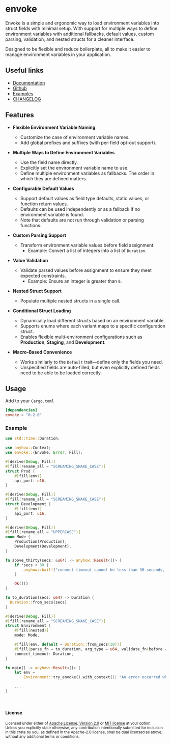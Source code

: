 # envoke

Envoke is a simple and ergonomic way to load environment variables into struct fields with minimal setup. With support for multiple ways to define environment variables with additional fallbacks, default values, custom parsing, validation, and nested structs for a cleaner interface.

Designed to be flexible and reduce boilerplate, all to make it easier to manage environment variables in your application.

## Useful links
- [Documentation](https://docs.rs/envoke)
- [Github](https://github.com/sbr075/envoke-rs)
- [Examples](https://github.com/sbr075/envoke-rs/blob/main/examples/)
- [CHANGELOG](https://github.com/sbr075/envoke-rs/blob/main/CHANGELOG.md)

## Features

- **Flexible Environment Variable Naming**  
  - Customize the case of environment variable names.  
  - Add global prefixes and suffixes (with per-field opt-out support).  

- **Multiple Ways to Define Environment Variables**  
  - Use the field name directly.  
  - Explicitly set the environment variable name to use.  
  - Define multiple environment variables as fallbacks. The order in which they are defined matters.  

- **Configurable Default Values**  
  - Support default values as field type defaults, static values, or function return values.  
  - Defaults can be used independently or as a fallback if no environment variable is found.  
  - Note that defaults are not run through validation or parsing functions.  

- **Custom Parsing Support**
  - Transform environment variable values before field assignment.  
    - Example: Convert a list of integers into a list of `Duration`.  

- **Value Validation**
  - Validate parsed values before assignment to ensure they meet expected constraints.  
    - Example: Ensure an integer is greater than `0`.  

- **Nested Struct Support**  
  - Populate multiple nested structs in a single call.  

- **Conditional Struct Loading**  
  - Dynamically load different structs based on an environment variable.  
  - Supports enums where each variant maps to a specific configuration struct.  
  - Enables flexible multi-environment configurations such as **Production**, **Staging**, and **Development**.  

- **Macro-Based Convenience**  
  - Works similarly to the `Default` trait—define only the fields you need.  
  - Unspecified fields are auto-filled, but even explicitly defined fields need to be able to be loaded correctly. 

## Usage
Add to your `Cargo.toml`

```toml
[dependencies]
envoke = "0.2.0"
```

### Example

```rust
use std::time::Duration;

use anyhow::Context;
use envoke::{Envoke, Error, Fill};

#[derive(Debug, Fill)]
#[fill(rename_all = "SCREAMING_SNAKE_CASE")]
struct Prod {
    #[fill(env)]
    api_port: u16,
}

#[derive(Debug, Fill)]
#[fill(rename_all = "SCREAMING_SNAKE_CASE")]
struct Development {
    #[fill(env)]
    api_port: u16,
}

#[derive(Debug, Fill)]
#[fill(rename_all = "UPPERCASE")]
enum Mode {
    Production(Production),
    Development(Development),
}

fn above_thirty(secs: &u64) -> anyhow::Result<()> {
    if *secs < 30 {
        anyhow::bail!("connect timeout cannot be less than 30 seconds, found {secs} second(s)")
    }

    Ok(())
}

fn to_duration(secs: u64) -> Duration {
  Duration::from_secs(secs)
}

#[derive(Debug, Fill)]
#[fill(rename_all = "SCREAMING_SNAKE_CASE")]
struct Environment {
    #[fill(nested)]
    mode: Mode,

    #[fill(env, default = Duration::from_secs(30))]
    #[fill(parse_fn = to_duration, arg_type = u64, validate_fn(before = above_thirty))]
    connect_timeout: Duration,
}

fn main() -> anyhow::Result<()> {
    let env =
        Environment::try_envoke().with_context(|| "An error occurred while loading environment");

    ...
}
```

</br>

#### License

<sup>
Licensed under either of <a href="LICENSE-APACHE">Apache License, Version
2.0</a> or <a href="LICENSE-MIT">MIT license</a> at your option.
</sup>

</br>

<sub>
Unless you explicitly state otherwise, any contribution intentionally submitted for inclusion in this crate by you, as defined in the Apache-2.0 license, shall be dual licensed as above, without any additional terms or conditions.
</sub>